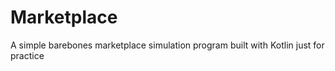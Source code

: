 # Marketplace
A simple barebones marketplace simulation program built with Kotlin just for practice
